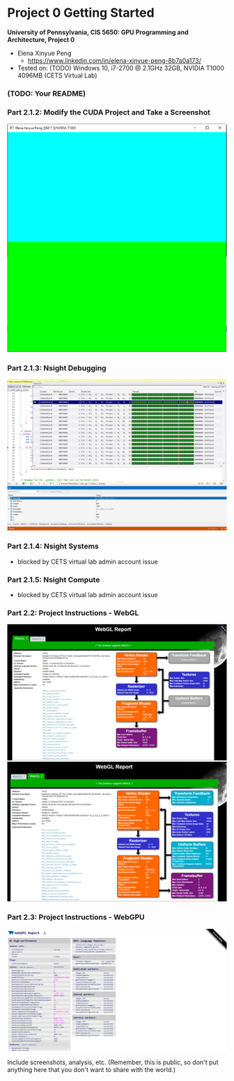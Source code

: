 Project 0 Getting Started
====================

**University of Pennsylvania, CIS 5650: GPU Programming and Architecture, Project 0**

* Elena Xinyue Peng
  * https://www.linkedin.com/in/elena-xinyue-peng-8b7a0a173/
* Tested on: (TODO) Windows 10, i7-2700 @ 2.1GHz 32GB, NVIDIA T1000 4096MB (CETS Virtual Lab)

### (TODO: Your README)

### Part 2.1.2: Modify the CUDA Project and Take a Screenshot
![modify](./images/Change_Name.PNG)

### Part 2.1.3: Nsight Debugging
![debugging](./images/CTA_Thread.PNG)

### Part 2.1.4: Nsight Systems
* blocked by CETS virtual lab admin account issue

### Part 2.1.5: Nsight Compute
* blocked by CETS virtual lab admin account issue

### Part 2.2: Project Instructions - WebGL
![webgl1](./images/webgl1.PNG)
![webgl2](./images/webgl2.PNG)

### Part 2.3: Project Instructions - WebGPU
![webgpu](./images/webgpu.PNG)

Include screenshots, analysis, etc. (Remember, this is public, so don't put
anything here that you don't want to share with the world.)
